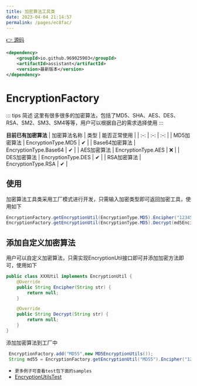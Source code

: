 ```yaml
---
title: 加密算法工具类
date: 2023-04-04 21:14:57
permalink: /pages/ec8fac/
---
```


[👉 源码](https://github.com/969025903/Assistant)
```xml
<dependency>
    <groupId>io.github.969025903</groupId>
    <artifactId>assistant</artifactId>
    <version>最新版本</version>
</dependency>
```

# EncryptionFactory
::: tips 简述
这里有很多很多的加密算法，包括了MD5、SHA、AES、DES、RSA、SM2、SM3、SM4等等，用户可以根据自己的需求选择使用
:::

**目前已有加密算法**
| 加密算法名称 | 类型 | 能否正常使用 |
| :-: | :-: | :-: |
| MD5加密算法 | EncryptionType.MD5 | ✔ |
| Base64加密算法 | EncryptionType.Base64 | ✔ |
| AES加密算法 | EncryptionType.AES | ❌ |
| DES加密算法 | EncryptionType.DES | ✔ |
| RSA加密算法 | EncryptionType.RSA | ✔ |

## 使用
加密算法工具类采用工厂模式进行开发，只需输入加密类型即可返回加密工具，使用如下

```java
EncryptionFactory.getEncryptionUtil(EncryptionType.MD5).Encipher("123456");  //加密
EncryptionFactory.getEncryptionUtil(EncryptionType.MD5).Decrypt(md5Encipher);//解密
```

## 添加自定义加密算法
用户可以自定义加密算法，只需实现EncryptionUtil接口即可并添加加密方法即可，使用如下

```java
public class XXXUtil implements EncryptionUtil {
    @Override
    public String Encipher(String str) {
        return null;
    }

    @Override
    public String Decrypt(String str) {
        return null;
    }
}
```

添加加密算法到工厂中

```java
 EncryptionFactory.add("MD55",new MD5EncryptionUtils());
 String md55 = EncryptionFactory.getEncryptionUtil("MD55").Encipher("123456");
```

- `更多例子可查看test包下面的samples`
- [EncryptionUtilsTest](https://github.com/969025903/Assistant/blob/master/src/test/java/com/genius/assistant/util/EncryptionUtilsTest.java)
